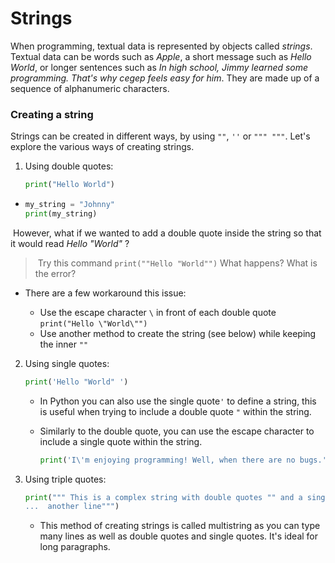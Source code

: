 # Strings

When programming, textual data is represented by objects called _strings_. Textual data can be words such as _Apple_, a short message such as _Hello World_, or longer sentences such as _In high school, Jimmy learned some programming. That's why cegep feels easy for him_. They are made up of a sequence of alphanumeric characters.

### Creating a string

Strings can be created in different ways, by using `""`, `''` or `""" """`. Let's explore the various ways of creating strings.

1. Using double quotes:

   ```python
   print("Hello World")
   ```

- ```python
  my_string = "Johnny"
  print(my_string)
  ```

​ However, what if we wanted to add a double quote inside the string so that it would read _Hello "World"_ ?

> ​ Try this command `print(""Hello "World"")` What happens? What is the error?

- There are a few workaround this issue:

  - Use the escape character `\` in front of each double quote `print("Hello \"World\"")`
  - Use another method to create the string (see below) while keeping the inner `""`

2. Using single quotes:

   ```python
   print('Hello "World" ')
   ```

   - In Python you can also use the single quote`'` to define a string, this is useful when trying to include a double quote `"` within the string.
   - Similarly to the double quote, you can use the escape character to include a single quote within the string.

     ```python
     print('I\'m enjoying programming! Well, when there are no bugs.')
     ```

3. Using triple quotes:

   ```python
   print(""" This is a complex string with double quotes "" and a single quote '' that splits over
   ...  another line""")
   ```

   - This method of creating strings is called multistring as you can type many lines as well as double quotes and single quotes. It's ideal for long paragraphs.
